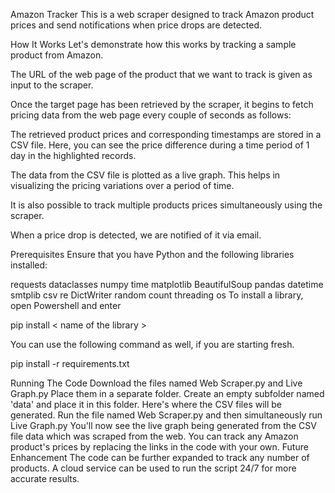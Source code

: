 Amazon Tracker
This is a web scraper designed to track Amazon product prices and send notifications when price drops are detected.

How It Works
Let's demonstrate how this works by tracking a sample product from Amazon.

The URL of the web page of the product that we want to track is given as input to the scraper.

Once the target page has been retrieved by the scraper, it begins to fetch pricing data from the web page every couple of seconds as follows:

The retrieved product prices and corresponding timestamps are stored in a CSV file. Here, you can see the price difference during a time period of 1 day in the highlighted records.

The data from the CSV file is plotted as a live graph. This helps in visualizing the pricing variations over a period of time.

It is also possible to track multiple products prices simultaneously using the scraper.

When a price drop is detected, we are notified of it via email.

Prerequisites
Ensure that you have Python and the following libraries installed:

requests
dataclasses
numpy
time
matplotlib
BeautifulSoup
pandas
datetime
smtplib
csv
re
DictWriter
random
count
threading
os
To install a library, open Powershell and enter

pip install < name of the library >

You can use the following command as well, if you are starting fresh.

pip install -r requirements.txt

Running The Code
Download the files named Web Scraper.py and Live Graph.py
Place them in a separate folder.
Create an empty subfolder named 'data' and place it in this folder. Here's where the CSV files will be generated.
Run the file named Web Scraper.py and then simultaneously run Live Graph.py
You'll now see the live graph being generated from the CSV file data which was scraped from the web.
You can track any Amazon product's prices by replacing the links in the code with your own.
Future Enhancement
The code can be further expanded to track any number of products.
A cloud service can be used to run the script 24/7 for more accurate results.

<!---
Biigseanjo/Biigseanjo is a ✨ special ✨ repository because its `README.md` (this file) appears on your GitHub profile.
You can click the Preview link to take a look at your changes.
--->
